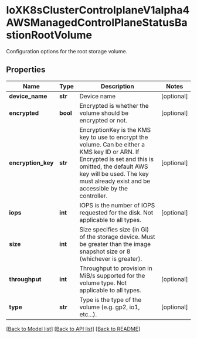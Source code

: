 # IoXK8sClusterControlplaneV1alpha4AWSManagedControlPlaneStatusBastionRootVolume

Configuration options for the root storage volume.
## Properties
Name | Type | Description | Notes
------------ | ------------- | ------------- | -------------
**device_name** | **str** | Device name | [optional] 
**encrypted** | **bool** | Encrypted is whether the volume should be encrypted or not. | [optional] 
**encryption_key** | **str** | EncryptionKey is the KMS key to use to encrypt the volume. Can be either a KMS key ID or ARN. If Encrypted is set and this is omitted, the default AWS key will be used. The key must already exist and be accessible by the controller. | [optional] 
**iops** | **int** | IOPS is the number of IOPS requested for the disk. Not applicable to all types. | [optional] 
**size** | **int** | Size specifies size (in Gi) of the storage device. Must be greater than the image snapshot size or 8 (whichever is greater). | 
**throughput** | **int** | Throughput to provision in MiB/s supported for the volume type. Not applicable to all types. | [optional] 
**type** | **str** | Type is the type of the volume (e.g. gp2, io1, etc...). | [optional] 

[[Back to Model list]](../README.md#documentation-for-models) [[Back to API list]](../README.md#documentation-for-api-endpoints) [[Back to README]](../README.md)


